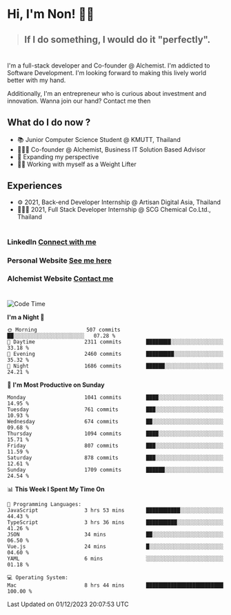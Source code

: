 # Hi, I'm Non! 🖐🏻

> ## If I do something, I would do it "perfectly".

#

I'm a full-stack developer and Co-founder @ Alchemist. I'm addicted to Software Development. I'm looking forward to making this lively world better with my hand.

Additionally, I'm an entrepreneur who is curious about investment and innovation. Wanna join our hand? Contact me then

## What do I do now ?

- 📚 Junior Computer Science Student @ KMUTT, Thailand
- 🧑🏻‍💻 Co-founder @ Alchemist, Business IT Solution Based Advisor
- 🌈 Expanding my perspective
- 🏋🏻 Working with myself as a Weight Lifter

## Experiences

- ⚙️ 2021, Back-end Developer Internship @ Artisan Digital Asia, Thailand
- 🧑🏻‍💻 2021, Full Stack Developer Internship @ SCG Chemical Co.Ltd., Thailand

#

### LinkedIn [Connect with me](https://www.linkedin.com/in/non-nontra/)

### Personal Website [See me here](https://nonnontra.com/)

### Alchemist Website [Contact me](https://alchemist-softwarehouse.co/)

#

<!--START_SECTION:waka-->
![Code Time](http://img.shields.io/badge/Code%20Time-3%2C366%20hrs%2045%20mins-blue)

**I'm a Night 🦉** 

```text
🌞 Morning                507 commits         ██░░░░░░░░░░░░░░░░░░░░░░░   07.28 % 
🌆 Daytime                2311 commits        ████████░░░░░░░░░░░░░░░░░   33.18 % 
🌃 Evening                2460 commits        █████████░░░░░░░░░░░░░░░░   35.32 % 
🌙 Night                  1686 commits        ██████░░░░░░░░░░░░░░░░░░░   24.21 % 
```
📅 **I'm Most Productive on Sunday** 

```text
Monday                   1041 commits        ████░░░░░░░░░░░░░░░░░░░░░   14.95 % 
Tuesday                  761 commits         ███░░░░░░░░░░░░░░░░░░░░░░   10.93 % 
Wednesday                674 commits         ██░░░░░░░░░░░░░░░░░░░░░░░   09.68 % 
Thursday                 1094 commits        ████░░░░░░░░░░░░░░░░░░░░░   15.71 % 
Friday                   807 commits         ███░░░░░░░░░░░░░░░░░░░░░░   11.59 % 
Saturday                 878 commits         ███░░░░░░░░░░░░░░░░░░░░░░   12.61 % 
Sunday                   1709 commits        ██████░░░░░░░░░░░░░░░░░░░   24.54 % 
```


📊 **This Week I Spent My Time On** 

```text
💬 Programming Languages: 
JavaScript               3 hrs 53 mins       ███████████░░░░░░░░░░░░░░   44.43 % 
TypeScript               3 hrs 36 mins       ██████████░░░░░░░░░░░░░░░   41.26 % 
JSON                     34 mins             ██░░░░░░░░░░░░░░░░░░░░░░░   06.50 % 
Vue.js                   24 mins             █░░░░░░░░░░░░░░░░░░░░░░░░   04.60 % 
YAML                     6 mins              ░░░░░░░░░░░░░░░░░░░░░░░░░   01.18 % 

💻 Operating System: 
Mac                      8 hrs 44 mins       █████████████████████████   100.00 % 
```


 Last Updated on 01/12/2023 20:07:53 UTC
<!--END_SECTION:waka-->
